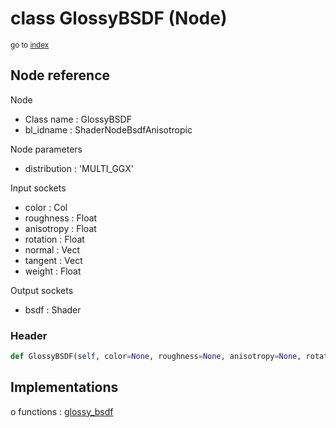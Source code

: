 # class GlossyBSDF (Node)

<sub>go to [index](/docs/index.md)</sub>

## Node reference

Node
 - Class name : GlossyBSDF
 - bl_idname : ShaderNodeBsdfAnisotropic

Node parameters
 - distribution : 'MULTI_GGX'

Input sockets
 - color : Col
 - roughness : Float
 - anisotropy : Float
 - rotation : Float
 - normal : Vect
 - tangent : Vect
 - weight : Float

Output sockets
 - bsdf : Shader

### Header

``` python
def GlossyBSDF(self, color=None, roughness=None, anisotropy=None, rotation=None, normal=None, tangent=None, distribution='MULTI_GGX', node_label=None, node_color=None):
```

## Implementations

o functions : [glossy_bsdf](/docs/Shader_classes/glossy_bsdf.md)

